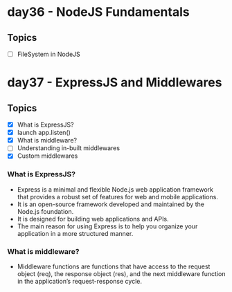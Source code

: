 # day36 - NodeJS Fundamentals

## Topics

- [ ] FileSystem in NodeJS

# day37 - ExpressJS and Middlewares

## Topics

- [x] What is ExpressJS?
- [x] launch app.listen()
- [x] What is middleware?
- [ ] Understanding in-built middlewares
- [x] Custom middlewares

### What is ExpressJS?

- Express is a minimal and flexible Node.js web application framework that provides a robust set of features for web and mobile applications.
- It is an open-source framework developed and maintained by the Node.js foundation.
- It is designed for building web applications and APIs.
- The main reason for using Express is to help you organize your application in a more structured manner.

### What is middleware?

- Middleware functions are functions that have access to the request object (req), the response object (res), and the next middleware function in the application’s request-response cycle.
